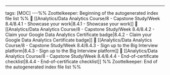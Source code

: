 ---
tags: [MOC]
---%% Zoottelkeeper: Beginning of the autogenerated index file list  %%
📄 [[Analytics/Data Analytics Course/8 - Capstone Study/Week 8.4/8.4.1 - Showcase your work|8.4.1 - Showcase your work]]
📄 [[Analytics/Data Analytics Course/8 - Capstone Study/Week 8.4/8.4.2 - Claim your Google Data Analytics Certificate badge|8.4.2 - Claim your Google Data Analytics Certificate badge]]
📄 [[Analytics/Data Analytics Course/8 - Capstone Study/Week 8.4/8.4.3 - Sign up to the Big Interview platform|8.4.3 - Sign up to the Big Interview platform]]
📄 [[Analytics/Data Analytics Course/8 - Capstone Study/Week 8.4/8.4.4 - End-of-certificate checklist|8.4.4 - End-of-certificate checklist]]
%% Zoottelkeeper: End of the autogenerated index file list  %%
